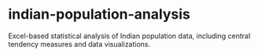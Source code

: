 # indian-population-analysis
Excel-based statistical analysis of Indian population data, including central tendency measures and data visualizations.
